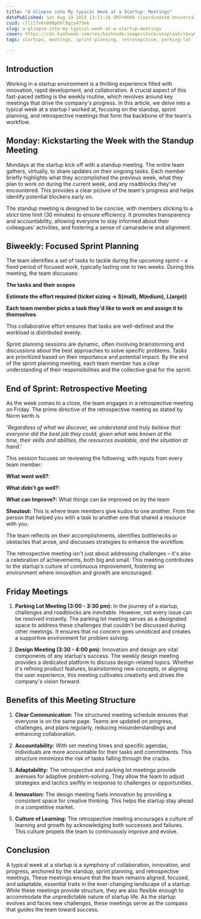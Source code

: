```yaml
---
title: "A Glimpse into My typical Week at a Startup: Meetings"
datePublished: Sat Aug 19 2023 13:11:16 GMT+0000 (Coordinated Universal Time)
cuid: clli1fnkn000p09l9gzy473ek
slug: a-glimpse-into-my-typical-week-at-a-startup-meetings
cover: https://cdn.hashnode.com/res/hashnode/image/stock/unsplash/vbxyFxlgpjM/upload/b0b9d5ebfc6054f779d0a95aedb546e0.jpeg
tags: startups, meetings, sprint-planning, retrosepctive, parking-lot

---
```


## Introduction

Working in a startup environment is a thrilling experience filled with innovation, rapid development, and collaboration. A crucial aspect of this fast-paced setting is the weekly routine, which revolves around key meetings that drive the company's progress. In this article, we delve into a typical week at a startup I worked at, focusing on the standup, sprint planning, and retrospective meetings that form the backbone of the team's workflow.

## **Monday: Kickstarting the Week with the Standup Meeting**

Mondays at the startup kick off with a standup meeting. The entire team gathers, virtually, to share updates on their ongoing tasks. Each member briefly highlights what they accomplished the previous week, what they plan to work on during the current week, and any roadblocks they've encountered. This provides a clear picture of the team's progress and helps identify potential blockers early on.

The standup meeting is designed to be concise, with members sticking to a strict time limit (30 minutes) to ensure efficiency. It promotes transparency and accountability, allowing everyone to stay informed about their colleagues' activities, and fostering a sense of camaraderie and alignment.

## **Biweekly: Focused Sprint Planning**

The team identifies a set of tasks to tackle during the upcoming sprint – a fixed period of focused work, typically lasting one to two weeks. During this meeting, the team discusses:

**The tasks and their scopes**

**Estimate the effort required (ticket sizing -&gt; S(mall), M(edium), L(arge))**

**Each team member picks a task they'd like to work on and assign it to themselves**

This collaborative effort ensures that tasks are well-defined and the workload is distributed evenly.

Sprint planning sessions are dynamic, often involving brainstorming and discussions about the best approaches to solve specific problems. Tasks are prioritized based on their importance and potential impact. By the end of the sprint planning meeting, each team member has a clear understanding of their responsibilities and the collective goal for the sprint.

## **End of Sprint: Retrospective Meeting**

As the week comes to a close, the team engages in a retrospective meeting on Friday. The prime directive of the retrospective meeting as stated by Norm kerth is

*‘Regardless of what we discover, we understand and truly believe that everyone did the best job they could, given what was known at the time, their skills and abilities, the resources available, and the situation at hand.’*

This session focuses on reviewing the following, with inputs from every team member:

**What went well?**:

**What didn't go well?:**

**What can Improve?:** What things can be improved on by the team

**Shoutout:** This is where team members give kudos to one another. From the person that helped you with a task to another one that shared a resource with you.

The team reflects on their accomplishments, identifies bottlenecks or obstacles that arose, and discusses strategies to enhance the workflow.

The retrospective meeting isn't just about addressing challenges – it's also a celebration of achievements, both big and small. This meeting contributes to the startup's culture of continuous improvement, fostering an environment where innovation and growth are encouraged.

## Friday Meetings

1. **Parking Lot Meeting (3:00 - 3:30 pm):** In the journey of a startup, challenges and roadblocks are inevitable. However, not every issue can be resolved instantly. The parking lot meeting serves as a designated space to address these challenges that couldn't be discussed during other meetings. It ensures that no concern goes unnoticed and creates a supportive environment for problem solving.
    
2. **Design Meeting (3:30 - 4:00 pm):** Innovation and design are vital components of any startup's success. The weekly design meeting provides a dedicated platform to discuss design-related topics. Whether it's refining product features, brainstorming new concepts, or aligning the user experience, this meeting cultivates creativity and drives the company's vision forward.
    

## Benefits of this Meeting Structure

1. **Clear Communication:** The structured meeting schedule ensures that everyone is on the same page. Teams are updated on progress, challenges, and plans regularly, reducing misunderstandings and enhancing collaboration.
    
2. **Accountability:** With set meeting times and specific agendas, individuals are more accountable for their tasks and commitments. This structure minimizes the risk of tasks falling through the cracks.
    
3. **Adaptability:** The retrospective and parking lot meetings provide avenues for adaptive problem-solving. They allow the team to adjust strategies and tactics swiftly in response to challenges or opportunities.
    
4. **Innovation:** The design meeting fuels innovation by providing a consistent space for creative thinking. This helps the startup stay ahead in a competitive market.
    
5. **Culture of Learning:** The retrospective meeting encourages a culture of learning and growth by acknowledging both successes and failures. This culture propels the team to continuously improve and evolve.
    

## **Conclusion**

A typical week at a startup is a symphony of collaboration, innovation, and progress, anchored by the standup, sprint planning, and retrospective meetings. These meetings ensure that the team remains aligned, focused, and adaptable, essential traits in the ever-changing landscape of a startup. While these meetings provide structure, they are also flexible enough to accommodate the unpredictable nature of startup life. As the startup evolves and faces new challenges, these meetings serve as the compass that guides the team toward success.
